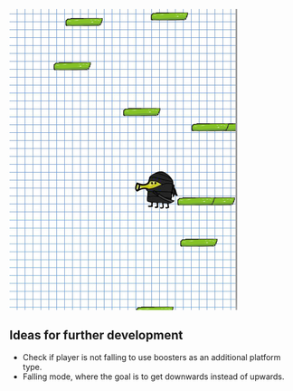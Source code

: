![](https://github.com/benjaminleon/16_Games/blob/master/02_Doodle_Jump/doodle_jump.png)

## Ideas for further development

* Check if player is not falling to use boosters as an additional platform type.
* Falling mode, where the goal is to get downwards instead of upwards.